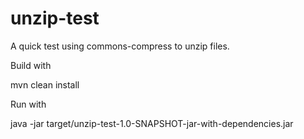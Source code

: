 unzip-test
==========

A quick test using commons-compress to unzip files.

Build with

  mvn clean install
  
  
Run with 

  java -jar target/unzip-test-1.0-SNAPSHOT-jar-with-dependencies.jar <zip archive> <output folder>  